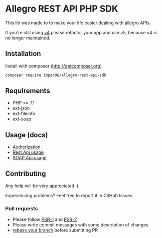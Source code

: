 # Allegro REST API PHP SDK
This lib was made to to make your life easier dealing with allegro APIs.

If you're still using [v4](https://github.com/imper86/allegroapi/tree/v4)
please refactor your app and use v5, because v4 is no longer
maintained.

## Installation
Install with composer (http://getcomposer.org)
```sh
composer require imper86/allegro-rest-api-sdk
```

## Requirements
* PHP >= 7.1
* ext-json
* ext-fileinfo
* ext-soap

## Usage (docs)
* [Authorization](docs/authorization.md)
* [Rest Api usage](docs/rest_api_usage.md)
* [SOAP Api usage](docs/soap_api_usage.md)

## Contributing
Any help will be very appreciated :).

Experiencing problems? Feel free to report it in GitHub Issues

### Pull requests
* Please follow [PSR-1](http://www.php-fig.org/psr/1/) and
[PSR-2](http://www.php-fig.org/psr/2/)
* Please write commit messages with some description of changes
* [rebase your branch](https://git-scm.com/book/en/v2/Git-Branching-Rebasing)
before submitting PR

